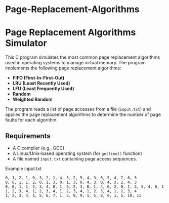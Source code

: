 # Page-Replacement-Algorithms
# Page Replacement Algorithms Simulator

This C program simulates the most common page replacement algorithms used in operating systems to manage virtual memory. The program implements the following page replacement algorithms:

- **FIFO (First-In-First-Out)**  
- **LRU (Least Recently Used)**  
- **LFU (Least Frequently Used)**  
- **Random**  
- **Weighted Random**

The program reads a list of page accesses from a file (`input.txt`) and applies the page replacement algorithms to determine the number of page faults for each algorithm.

## Requirements

- A C compiler (e.g., GCC)
- A Linux/Unix-based operating system (for `getline()` function)
- A file named `input.txt` containing page access sequences.

Example input.txt 
```
0, 1, 2, 1, 0, 3, 2, 1, 4, 3, 2, 5, 4, 3, 6, 5, 4, 7, 6, 5
0, 0, 1, 1, 2, 0, 1, 3, 0, 1, 3, 0, 4, 3, 0, 4, 3, 2, 4, 3
0, 0, 1, 1, 2, 3, 4, 0, 1, 5, 2, 3, 0, 1, 4, 6, 2, 0, 1, 3, 5, 4, 0, 1
1, 2, 3, 4, 1, 2, 3, 4, 1, 2, 3, 4, 1, 2, 3, 4, 1, 2, 3, 4
1, 2, 3, 4, 1, 5, 6, 7, 1, 5, 8, 9, 1, 5, 8, 0, 1, 5, 10, 11
```
